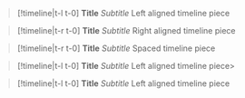 
> [!timeline|t-l t-0] **Title** _Subtitle_
> Left aligned timeline piece

> [!timeline|t-r t-0] **Title** *Subtitle*
> Right aligned timeline piece

> [!timeline|t-r t-0] **Title** *Subtitle*
> Spaced timeline piece

> [!timeline|t-l t-0] **Title** _Subtitle_
> Left aligned timeline piece> 

> [!timeline|t-l t-0] **Title** _Subtitle_
> Left aligned timeline piece
